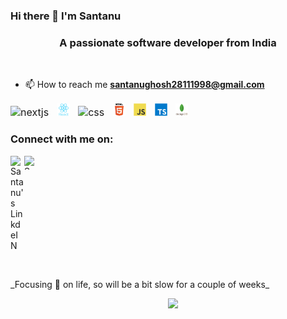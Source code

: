 ### Hi there 👋 I'm Santanu


<h3 align="center">A passionate software developer from India</h3><br>

<!--
**santafg/santafg** is a ✨ _special_ ✨ repository because its `README.md` (this file) appears on your GitHub profile.

Here are some ideas to get you started:

- 🔭 I’m currently working on ...
- 🌱 I’m currently learning ...
- 👯 I’m looking to collaborate on ...
- 🤔 I’m looking for help with ...
- 💬 Ask me about ...
- 📫 How to reach me: ...
- 😄 Pronouns: ...
- ⚡ Fun fact: ...
-->

- 📫 How to reach me **santanughosh28111998@gmail.com**




<p style="font-size: 1rem">
        <img
          src="https://cdn.hashnode.com/res/hashnode/image/upload/v1651122498709/FQjch0sgd.png"
          alt="nextjs"
          width="20"
          height="20"
        />
        &nbsp;
        <img
          src="https://raw.githubusercontent.com/devicons/devicon/master/icons/react/react-original-wordmark.svg"
          alt="react"
          width="20"
          height="20"
        />
        &nbsp;
        <img
          src="https://encrypted-tbn0.gstatic.com/images?q=tbn:ANd9GcRz1-yM3EG36gUtqcMmK293IYm7VkqToBmwzA&usqp=CAU"
          alt="css"
          width="20"
          height="20"
        />
        &nbsp;
        <img
          src="https://raw.githubusercontent.com/devicons/devicon/master/icons/html5/html5-original-wordmark.svg"
          alt="html5"
          width="20"
          height="20"
        />
        &nbsp;
        <img
          src="https://raw.githubusercontent.com/devicons/devicon/master/icons/javascript/javascript-original.svg"
          alt="javascript"
          width="20"
          height="20"
        />
        &nbsp;
        <img
          src="https://raw.githubusercontent.com/devicons/devicon/master/icons/typescript/typescript-original.svg"
          alt="typescript"
          width="20"
          height="20"
        />
        &nbsp;
        <img
          src="https://raw.githubusercontent.com/devicons/devicon/master/icons/mongodb/mongodb-original-wordmark.svg"
          alt="mongodb"
          width="20"
          height="20"
        />
      </p>

### Connect with me on: 
<table>
    <div align="center m-5" >
        <a traget="_blank" href="https://www.linkedin.com/in/santanu-ghosh-27abb2213/">
        <img align="left" alt="Santanu's LinkdeIN" width="22px" src="https://cdn.jsdelivr.net/npm/simple-icons@v3/icons/linkedin.svg" />
        </a>
        <a traget="_blank" href="https://www.instagram.com/ig_santanu_ghosh/">
        <img align="left" alt="Santanu's instagram" width="22px" height="22px" src="https://cdn.jsdelivr.net/npm/simple-icons@v3/icons/instagram.svg" />
        </a>
      </div>                                                                                                                 
</table><br>



<p style = "align-items: center">_Focusing 🎯 on life, so will be a bit slow for a couple of weeks_</p>


<img width="50%" align="right" src="https://github-readme-stats.vercel.app/api?username=santafg&show_icons=true&hide_border=true" />
